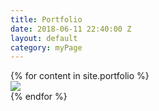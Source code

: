 ```yaml
---
title: Portfolio
date: 2018-06-11 22:40:00 Z
layout: default
category: myPage
---
```



<div class="grid">
{% for content in site.portfolio  %}
  <div class="grid-item">
    <img src="{{ portfolio.img }}"></img>
  </div>
{% endfor %}  
</div>

